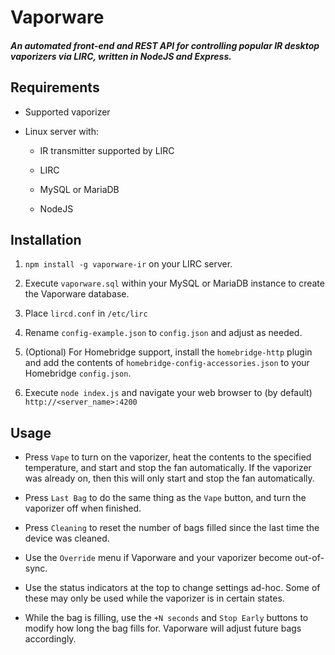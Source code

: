 # Vaporware

##### An automated front-end and REST API for controlling popular IR desktop vaporizers via LIRC, written in NodeJS and Express.

## Requirements

* Supported vaporizer

* Linux server with:

  * IR transmitter supported by LIRC

  * LIRC

  * MySQL or MariaDB

  * NodeJS

## Installation

1. `npm install -g vaporware-ir` on your LIRC server.

2. Execute `vaporware.sql` within your MySQL or MariaDB instance to create the Vaporware database.

3. Place `lircd.conf` in `/etc/lirc`

4. Rename `config-example.json` to `config.json` and adjust as needed.

5. (Optional) For Homebridge support, install the `homebridge-http` plugin and add the contents of `homebridge-config-accessories.json` to your Homebridge `config.json`.

6. Execute `node index.js` and navigate your web browser to (by default) `http://<server_name>:4200`

## Usage

* Press `Vape` to turn on the vaporizer, heat the contents to the specified temperature, and start and stop the fan automatically. If the vaporizer was already on, then this will only start and stop the fan automatically.

* Press `Last Bag` to do the same thing as the `Vape` button, and turn the vaporizer off when finished.

* Press `Cleaning` to reset the number of bags filled since the last time the device was cleaned.

* Use the `Override` menu if Vaporware and your vaporizer become out-of-sync.

* Use the status indicators at the top to change settings ad-hoc. Some of these may only be used while the vaporizer is in certain states.

* While the bag is filling, use the `+N seconds` and `Stop Early` buttons to modify how long the bag fills for. Vaporware will adjust future bags accordingly.
